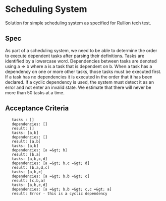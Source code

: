 # Scheduling System

Solution for simple scheduling system as specified for Rullion tech test. 

## Spec
As part of a scheduling system, we need to be able to determine the order to execute dependent
tasks after parsing their definitions.
Tasks are identified by a lowercase word. Dependencies between tasks are denoted using a =&gt; b
where a is a task that is dependent on b.
When a task has a dependency on one or more other tasks, those tasks must be executed first. If a
task has no dependencies it is executed in the order that it has been declared. If a cyclic dependency
is used, the system must detect it as an error and not enter an invalid state.
We estimate that there will never be more than 50 tasks at a time.

## Acceptance Criteria

```
   tasks : []
   dependencies: []
   result: []
   tasks: [a,b]
   dependencies: []
   result: [a,b]
   tasks: [a,b]
   dependencies: [a =&gt; b]
   result: [b,a]
   tasks: [a,b,c,d]
   dependencies: [a =&gt; b,c =&gt; d]
   result: [b,a,d,c]
   tasks: [a,b,c]
   dependencies: [a =&gt; b,b =&gt; c]
   result: [c,b,a]
   tasks: [a,b,c,d]
   dependencies: [a =&gt; b,b =&gt; c,c =&gt; a]
   result: Error - this is a cyclic dependency
   ```
   